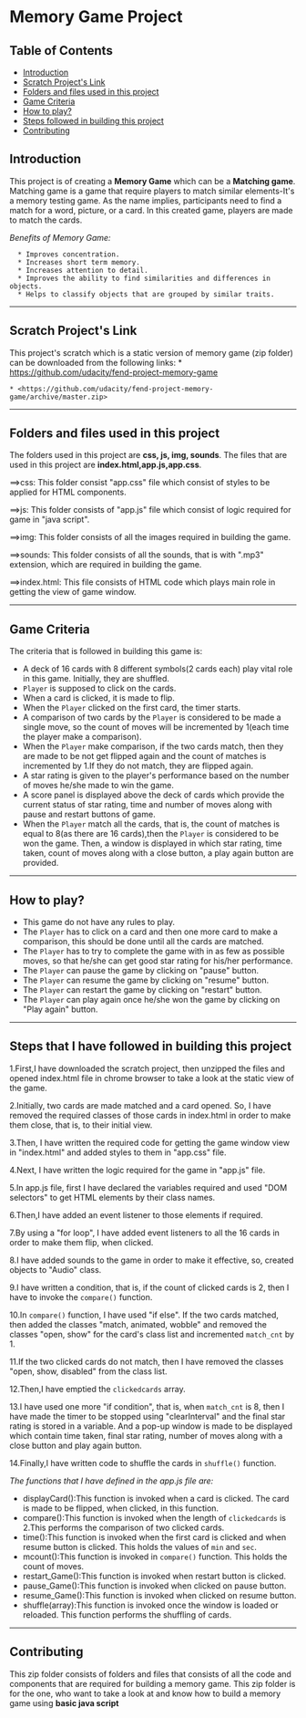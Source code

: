 # Memory Game Project

## Table of Contents

- [Introduction](#Introduction)
- [Scratch Project's Link](#Scratch-Projects-Link)
- [Folders and files used in this project](#Folders-and-files-used-in-this-project)
- [Game Criteria](#Game-Criteria)
- [How to play?](#How-to-play)
- [Steps followed in building this project](#Steps-that-I-have-followed-in-building-this-project)
- [Contributing](#Contributing)

## Introduction

This project is of creating a **Memory Game** which can be a **Matching game**. Matching game is a game that require players to match similar elements-It's a memory testing game. As the name implies, participants need to find a match for a word, picture, or a card. In this created game, players are made to match the cards.

_Benefits of Memory Game:_

```
  * Improves concentration.
  * Increases short term memory.
  * Increases attention to detail.
  * Improves the ability to find similarities and differences in objects.
  * Helps to classify objects that are grouped by similar traits.
```

--------------------------------------------------------------------------------

## Scratch Project's Link

This project's scratch which is a static version of memory game (zip folder) can be downloaded from the following links:
    * <https://github.com/udacity/fend-project-memory-game>

    * <https://github.com/udacity/fend-project-memory-game/archive/master.zip>

--------------------------------------------------------------------------------

## Folders and files used in this project

The folders used in this project are **css, js, img, sounds**. The files that are used in this project are **index.html,app.js,app.css**.

==>css: This folder consist "app.css" file which consist of styles to be applied for HTML components.

==>js: This folder consists of "app.js" file which consist of logic required for game in "java script".

==>img: This folder consists of all the images required in building the game.

==>sounds: This folder consists of all the sounds, that is with ".mp3" extension, which are required in building the game.

==>index.html: This file consists of HTML code which plays main role in getting the view of game window.


--------------------------------------------------------------------------------

## Game Criteria

The criteria that is followed in building this game is:

- A deck of 16 cards with 8 different symbols(2 cards each) play vital role in this game. Initially, they are shuffled.
- `Player` is supposed to click on the cards.
- When a card is clicked, it is made to flip.
- When the `Player` clicked on the first card, the timer starts.
- A comparison of two cards by the `Player` is considered to be made a single move, so the count of moves will be incremented by 1(each time the player make a comparison).
- When the `Player` make comparison, if the two cards match, then they are made to be not get flipped again and the count of matches is incremented by 1.If they do not match, they are flipped again.
- A star rating is given to the player's performance based on the number of moves he/she made to win the game.
- A score panel is displayed above the deck of cards which provide the current status of star rating, time and number of moves along with pause and restart buttons of game.
- When the `Player` match all the cards, that is, the count of matches is equal to 8(as there are 16 cards),then the `Player` is considered to be won the game. Then, a window is displayed in which star rating, time taken, count of moves along with a close button, a play again button are provided.

--------------------------------------------------------------------------------

## How to play?

- This game do not have any rules to play.
- The `Player` has to click on a card and then one more card to make a comparison, this should be done until all the cards are matched.
- The `Player` has to try to complete the game with in as few as possible moves, so that he/she can get good star rating for his/her performance.
- The `Player` can pause the game by clicking on "pause" button.
- The `Player` can resume the game by clicking on "resume" button.
- The `Player` can restart the game by clicking on "restart" button.
- The `Player` can play again once he/she won the game by clicking on "Play again" button.

--------------------------------------------------------------------------------

## Steps that I have followed in building this project

1.First,I have downloaded the scratch project, then unzipped the files and opened index.html file in chrome browser to take a look at the static view of the game.  

2.Initially, two cards are made matched and a card opened. So, I have removed the required classes of those cards in index.html in order to make them close, that is, to their initial view.

3.Then, I have written the required code for getting the game window view in "index.html" and added styles to them in "app.css" file.

4.Next, I have written the logic required for the game in "app.js" file.

5.In app.js file, first I have declared the variables required and used "DOM selectors" to get HTML elements by their class names.

6.Then,I have added an event listener to those elements if required.

7.By using a "for loop", I have added event listeners to all the 16 cards in order to make them flip, when clicked.

8.I have added sounds to the game in order to make it effective, so, created objects to "Audio" class.

9.I have written a condition, that is, if the count of clicked cards is 2, then I have to invoke the `compare()` function.

10.In `compare()` function, I have used "if else". If the two cards matched, then added the classes "match, animated, wobble" and removed the classes "open, show" for the card's class list and incremented `match_cnt` by 1.

11.If the two clicked cards do not match, then I have removed the classes "open, show, disabled" from the class list.

12.Then,I have emptied the `clickedcards` array.

13.I have used one more "if condition", that is, when `match_cnt` is 8, then I have made the timer to be stopped using "clearInterval" and the final star rating is stored in a variable. And a pop-up window is made to be displayed which contain time taken, final star rating, number of moves along with a close button and play again button.

14.Finally,I have written code to shuffle the cards in `shuffle()` function.

_The functions that I have defined in the app.js file are:_

- displayCard():This function is invoked when a card is clicked. The card is made to be flipped, when clicked, in this function.
- compare():This function is invoked when the length of `clickedcards` is 2.This performs the comparison of two clicked cards.
- time():This function is invoked when the first card is clicked and when resume button is clicked. This holds the values of `min` and `sec`.
- mcount():This function is invoked in `compare()` function. This holds the count of moves.
- restart_Game():This function is invoked when restart button is clicked.
- pause_Game():This function is invoked when clicked on pause button.
- resume_Game():This function is invoked when clicked on resume button.
- shuffle(array):This function is invoked once the window is loaded or reloaded. This function performs the shuffling of cards.

--------------------------------------------------------------------------------

## Contributing

This zip folder consists of folders and files that consists of all the code and components that are required for building a memory game. This zip folder is for the one, who want to take a look at and know how to build a memory game using **basic java script**
